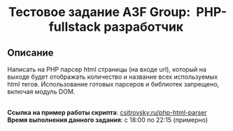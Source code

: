 <h1 align="center">Тестовое задание A3F Group:  PHP-fullstack разработчик </h1>

## Описание
Написать на PHP парсер html страницы (на входе url), который на выходе будет отображать количество и название всех используемых html тегов. Использование готовых парсеров и библиотек запрещено, включая модуль DOM.

<br>**Ссылка на пример работы скрипта**: [csitrovsky.ru/php-html-parser](https://csitrovsky.ru/php-html-parser/public/)
<br>**Время выполнения данного задания**: с 18:00 по 22:15 (примерно)
